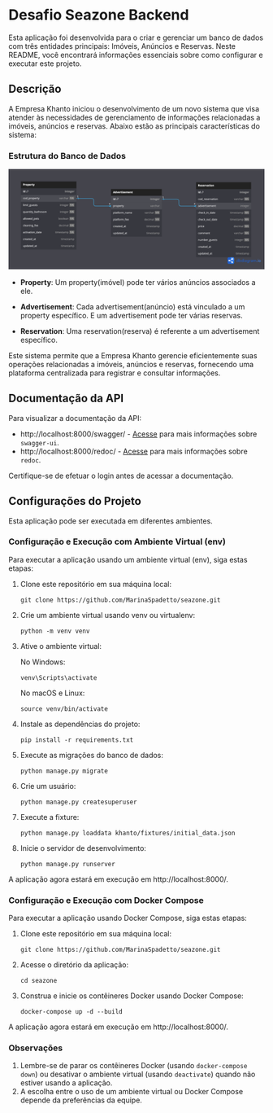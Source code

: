 # Desafio Seazone Backend

Esta aplicação foi desenvolvida para o criar e gerenciar um banco de dados com três entidades principais: Imóveis, Anúncios e Reservas. Neste README, você encontrará informações essenciais sobre como configurar e executar este projeto.

## Descrição

A Empresa Khanto iniciou o desenvolvimento de um novo sistema que visa atender às necessidades de gerenciamento de informações relacionadas a imóveis, anúncios e reservas. Abaixo estão as principais características do sistema:

### Estrutura do Banco de Dados

![DBML Khanto](/static/dbml.png)

- **Property**: Um property(imóvel) pode ter vários anúncios associados a ele.

- **Advertisement**: Cada advertisement(anúncio) está vinculado a um property específico. E um advertisement pode ter várias reservas.

- **Reservation**: Uma reservation(reserva) é referente a um advertisement específico.

Este sistema permite que a Empresa Khanto gerencie eficientemente suas operações relacionadas a imóveis, anúncios e reservas, fornecendo uma plataforma centralizada para registrar e consultar informações.

## Documentação da API

Para visualizar a documentação da API:

   - http://localhost:8000/swagger/ - [Acesse](https://swagger.io/tools/swagger-ui/) para mais informações sobre `swagger-ui`.
   - http://localhost:8000/redoc/ - [Acesse](https://github.com/Redocly/redoc) para mais informações sobre `redoc`.

Certifique-se de efetuar o login antes de acessar a documentação.

## Configurações do Projeto

Esta aplicação pode ser executada em diferentes ambientes.

### Configuração e Execução com Ambiente Virtual (env)

Para executar a aplicação usando um ambiente virtual (env), siga estas etapas:

1. Clone este repositório em sua máquina local:

   ```
   git clone https://github.com/MarinaSpadetto/seazone.git
   ```

2. Crie um ambiente virtual usando venv ou virtualenv:

   ```
   python -m venv venv
   ```

3. Ative o ambiente virtual:

   No Windows:
    ```
    venv\Scripts\activate
    ```

   No macOS e Linux:
    ```
    source venv/bin/activate
    ```

4. Instale as dependências do projeto:

   ```
   pip install -r requirements.txt
   ```

5. Execute as migrações do banco de dados:

   ```
   python manage.py migrate
   ```

6. Crie um usuário:

   ```
   python manage.py createsuperuser
   ```
   
7. Execute a fixture:

   ```
   python manage.py loaddata khanto/fixtures/initial_data.json
   ```

8. Inicie o servidor de desenvolvimento:

   ```
   python manage.py runserver
   ```

A aplicação agora estará em execução em http://localhost:8000/.

### Configuração e Execução com Docker Compose

Para executar a aplicação usando Docker Compose, siga estas etapas:

1. Clone este repositório em sua máquina local:

   ```
   git clone https://github.com/MarinaSpadetto/seazone.git
   ```

2. Acesse o diretório da aplicação:

   ```
   cd seazone
   ```

3. Construa e inicie os contêineres Docker usando Docker Compose:

    ```
    docker-compose up -d --build
    ```

A aplicação agora estará em execução em http://localhost:8000/.


### Observações

1. Lembre-se de parar os contêineres Docker (usando `docker-compose down`) ou desativar o ambiente virtual (usando `deactivate`) quando não estiver usando a aplicação.
2. A escolha entre o uso de um ambiente virtual ou Docker Compose depende da preferências da equipe.
